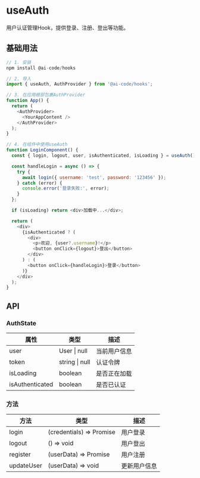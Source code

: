 # useAuth

用户认证管理Hook，提供登录、注册、登出等功能。

## 基础用法

```javascript
// 1. 安装
npm install @ai-code/hooks

// 2. 导入
import { useAuth, AuthProvider } from '@ai-code/hooks';

// 3. 在应用根部包裹AuthProvider
function App() {
  return (
    <AuthProvider>
      <YourAppContent />
    </AuthProvider>
  );
}

// 4. 在组件中使用useAuth
function LoginComponent() {
  const { login, logout, user, isAuthenticated, isLoading } = useAuth();

  const handleLogin = async () => {
    try {
      await login({ username: 'test', password: '123456' });
    } catch (error) {
      console.error('登录失败:', error);
    }
  };

  if (isLoading) return <div>加载中...</div>;

  return (
    <div>
      {isAuthenticated ? (
        <div>
          <p>欢迎, {user?.username}!</p>
          <button onClick={logout}>登出</button>
        </div>
      ) : (
        <button onClick={handleLogin}>登录</button>
      )}
    </div>
  );
}
```

## API

### AuthState

| 属性 | 类型 | 描述 |
|------|------|------|
| user | User \| null | 当前用户信息 |
| token | string \| null | 认证令牌 |
| isLoading | boolean | 是否正在加载 |
| isAuthenticated | boolean | 是否已认证 |

### 方法

| 方法 | 类型 | 描述 |
|------|------|------|
| login | (credentials) => Promise<void> | 用户登录 |
| logout | () => void | 用户登出 |
| register | (userData) => Promise<void> | 用户注册 |
| updateUser | (userData) => void | 更新用户信息 | 